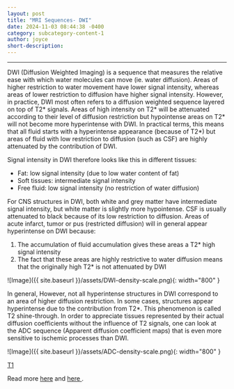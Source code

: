 ```yaml
---
layout: post
title: "MRI Sequences- DWI"
date: 2024-11-03 08:44:38 -0400
category: subcategory-content-1
author: joyce
short-description: 
---
```


-----

DWI (Diffusion Weighted Imaging) is a sequence that measures the relative ease with which water molecules can move (ie. water diffusion). 
Areas of higher restriction to water movement have lower signal intensity, whereas areas of lower restriction to diffusion have higher signal intensity. 
However, in practice, DWI most often refers to a diffusion weighted sequence layered on top of T2* signals. 
Areas of high intensity on T2* will be attenuated according to their level of diffusion restriction but hypointense areas on T2* will not become more hyperintense with DWI. 
In practical terms, this means that all fluid starts with a hyperintense appearance (because of T2*) but areas of fluid with low restriction to diffusion (such as CSF) are highly attenuated by the contribution of DWI. 

Signal intensity in DWI therefore looks like this in different tissues:
-	Fat: low signal intensity (due to low water content of fat)
-	Soft tissues: intermediate signal intensity
-	Free fluid: low signal intensity (no restriction of water diffusion)

For CNS structures in DWI, both white and grey matter have intermediate signal intensity, but white matter is slightly more hypointense. 
CSF is usually attenuated to black because of its low restriction to diffusion. Areas of acute infarct, tumor or pus (restricted diffusion) will in general appear hyperintense on DWI because:
<ol>
  <li>The accumulation of fluid accumulation gives these areas a T2* high signal intensity </li>
  <li>The fact that these areas are highly restrictive to water diffusion means that the originally high T2* is not attenuated by DWI</li>
</ol>

![Image]({{ site.baseurl }}/assets/DWI-density-scale.png){: width="800" }

In general, However, not all hyperintense structures in DWI correspond to an area of higher diffusion restriction. In some cases, structures appear hyperintense due to the contribution from T2*.  This phenomenon is called T2 shine-through.
In order to appreciate tissues represented by their actual diffusion coefficients without the influence of T2 signals, one can look at the ADC sequence (Apparent diffusion coefficient maps) that is even more sensitive to ischemic processes than DWI. 

![Image]({{ site.baseurl }}/assets/ADC-density-scale.png){: width="800" }


<a href="{{ site.baseurl }}/subcategory-content-1/MRI Sequences- T1">T1</a>

Read more <a href="https://radiopaedia.org/articles/mri-sequences-overview ">here</a> and <a href="https://radiopaedia.org/articles/diffusion-weighted-imaging-2 ">here </a>.
